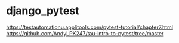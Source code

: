 # django_pytest
https://testautomationu.applitools.com/pytest-tutorial/chapter7.html
https://github.com/AndyLPK247/tau-intro-to-pytest/tree/master 